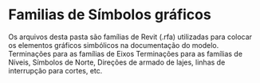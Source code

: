 # Familias de Símbolos gráficos

Os arquivos desta pasta são famílias de Revit (.rfa) utilizadas para colocar os elementos gráficos simbólicos na documentação do modelo.
Terminações para as famílias de Eixos 
Terminações para as famílias de Níveis, 
Símbolos de Norte, 
Direções de armado de lajes, 
linhas de interrupção para cortes, etc.
